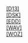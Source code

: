 [[D13]]([D13]/index.html)<br>
[[DSK]]([DSK]/index.html)<br>
[[EDD]]([EDD]/index.html)<br>
[[WAV]]([WAV]/index.html)<br>
[[WOZ]]([WOZ]/index.html)<br>
